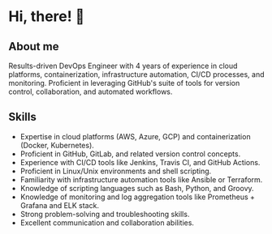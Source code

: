 # Hi, there! 👋

## About me

Results-driven DevOps Engineer with 4 years of experience in cloud platforms, containerization, infrastructure automation, CI/CD processes, and monitoring. Proficient in leveraging GitHub's suite of tools for version control, collaboration, and automated workflows.

## Skills

* Expertise in cloud platforms (AWS, Azure, GCP) and containerization (Docker, Kubernetes).
* Proficient in GitHub, GitLab, and related version control concepts.
* Experience with CI/CD tools like Jenkins, Travis CI, and GitHub Actions.
* Proficient in Linux/Unix environments and shell scripting.
* Familiarity with infrastructure automation tools like Ansible or Terraform.
* Knowledge of scripting languages such as Bash, Python, and Groovy.
* Knowledge of monitoring and log aggregation tools like Prometheus + Grafana and ELK stack.
* Strong problem-solving and troubleshooting skills.
* Excellent communication and collaboration abilities.

<!---
Cyberglamdring/Cyberglamdring is a ✨ special ✨ repository because its `README.md` (this file) appears on your GitHub profile.
You can click the Preview link to take a look at your changes.
--->
